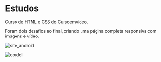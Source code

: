 # Estudos
 Curso de HTML e CSS do Cursoemvideo.
 
 Foram dois desafios no final, criando uma página completa responsiva com imagens e vídeo.
 
 
![site_android](https://user-images.githubusercontent.com/101671694/171412368-11740ead-7fcd-4505-bf8a-63eab556fb75.png)


![cordel](https://user-images.githubusercontent.com/101671694/171412858-9fe86ca9-e0bb-44e3-9d70-0f00335eb487.png)
